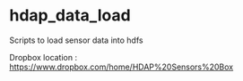 # hdap_data_load
Scripts to load sensor data into hdfs

Dropbox location :
https://www.dropbox.com/home/HDAP%20Sensors%20Box


